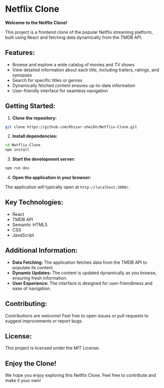  # Netflix Clone

**Welcome to the Netflix Clone!** 

This project is a frontend clone of the popular Netflix streaming platform, built using React and fetching data dynamically from the TMDB API. 

## Features:

* Browse and explore a wide catalog of movies and TV shows 
* View detailed information about each title, including trailers, ratings, and synopses 
* Search for specific titles or genres 
* Dynamically fetched content ensures up-to-date information 
* User-friendly interface for seamless navigation 

## Getting Started:

1. **Clone the repository:**

```bash
git clone https://github.com/Khizar-sheikh/Netflix-Clone.git
```

2. **Install dependencies:**

```bash
cd Netflix-Clone
npm install
```

3. **Start the development server:**

```bash
npm run dev
```

4. **Open the application in your browser:**

The application will typically open at `http://localhost:3000/`.

## Key Technologies:

* React
* TMDB API
* Semantic HTML5
* CSS
* JavaScript

## Additional Information:

* **Data Fetching:** The application fetches data from the TMDB API to populate its content.
* **Dynamic Updates:** The content is updated dynamically as you browse, ensuring fresh information.
* **User Experience:** The interface is designed for user-friendliness and ease of navigation.

## Contributing:

Contributions are welcome! Feel free to open issues or pull requests to suggest improvements or report bugs.

## License:

This project is licensed under the MIT License.

## Enjoy the Clone!

We hope you enjoy exploring this Netflix Clone. Feel free to contribute and make it your own!
